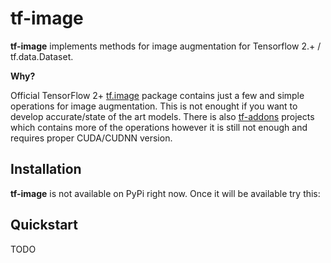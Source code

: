 # tf-image

__tf-image__ implements methods for image augmentation for Tensorflow 2.+ / tf.data.Dataset.  

__Why?__

Official TensorFlow 2+ [tf.image](https://www.tensorflow.org/api_docs/python/tf/image) package contains just a few and simple operations for image augmentation. This is not enought if you want to develop accurate/state of the art models. There is also [tf-addons](https://www.tensorflow.org/addons) projects which contains more of the operations however it is still not enough and requires proper CUDA/CUDNN version.

## Installation

__tf-image__ is not available on PyPi right now. Once it will be available try this:

## Quickstart

TODO
